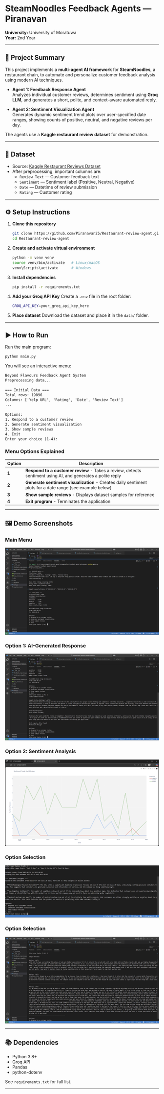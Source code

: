 
# SteamNoodles Feedback Agents — Piranavan

**University:** University of Moratuwa  
**Year:** 2nd Year  

---

## 📌 Project Summary

This project implements a **multi-agent AI framework** for **SteamNoodles**, a restaurant chain, to automate and personalize customer feedback analysis using modern AI techniques.

- **Agent 1: Feedback Response Agent**  
  Analyzes individual customer reviews, determines sentiment using **Groq LLM**, and generates a short, polite, and context-aware automated reply.

- **Agent 2: Sentiment Visualization Agent**  
  Generates dynamic sentiment trend plots over user-specified date ranges, showing counts of positive, neutral, and negative reviews per day.

The agents use a **Kaggle restaurant review dataset** for demonstration.

---

## 📂 Dataset

- Source: [Kaggle Restaurant Reviews Dataset](https://www.kaggle.com/datasets/farukalam/yelp-restaurant-reviews)  
- After preprocessing, important columns are:
  - `Review_Text` — Customer feedback text  
  - `Sentiment` — Sentiment label (Positive, Neutral, Negative)  
  - `Date` — Datetime of review submission  
  - `Rating` — Customer rating  

---

## ⚙️ Setup Instructions

1. **Clone this repository**
   ```bash
   git clone https://github.com/Piranavan25/Restaurant-review-agent.git
   cd Restaurant-review-agent
   ```

2. **Create and activate virtual environment**
   ```bash
   python -m venv venv
   source venv/bin/activate   # Linux/macOS
   venv\Scripts\activate      # Windows
   ```

3. **Install dependencies**
   ```bash
   pip install -r requirements.txt
   ```

4. **Add your Groq API Key**
   Create a `.env` file in the root folder:
   ```bash
   GROQ_API_KEY=your_groq_api_key_here
   ```

5. **Place dataset**
   Download the dataset and place it in the `data/` folder.

---

## ▶️ How to Run

Run the main program:
```bash
python main.py
```

You will see an interactive menu:
```
Beyond Flavours Feedback Agent System
Preprocessing data...

=== Initial Data ===
Total rows: 19896
Columns: ['Yelp URL', 'Rating', 'Date', 'Review Text']
...

Options:
1. Respond to a customer review
2. Generate sentiment visualization
3. Show sample reviews
4. Exit
Enter your choice (1-4):
```

### Menu Options Explained

| Option | Description |
|--------|-------------|
| **1** | **Respond to a customer review** - Takes a review, detects sentiment using AI, and generates a polite reply |
| **2** | **Generate sentiment visualization** - Creates daily sentiment plots for a date range (see example below) |
| **3** | **Show sample reviews** - Displays dataset samples for reference |
| **4** | **Exit program** - Terminates the application |

---

## 🖼️ Demo Screenshots

### Main Menu
![Start Screen](demo_images/start.png)

### Option 1: AI-Generated Response
![Respond to Review](demo_images/Respond_to_a_review.png)

### Option 2: Sentiment Analysis
![Sentiment Plot](demo_images/Sentiment_plot.png)

### Option Selection
![Select Option](demo_images/Select_option_2.png)

### Option Selection
![Select Option](demo_images/Select_option_3.png)

---

## 📚 Dependencies

- Python 3.8+
- Groq API
- Pandas
- python-dotenv

See `requirements.txt` for full list.

---

